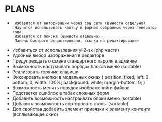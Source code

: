 PLANS
==============

 *
        Избавится от авторизации через соц сети (вынести отдельно)
        Научится использовать каптчу в формах собранных через генератор кода.
        Избавится от поиска (вынести отдельно)
        Панель быстрого редактировани, ссылка на редактирование
 * Избавиться от использования yii2-sx (php части)
 * Удобный выбор изображения в редакторе
 * Предупреждать о смене стандартного пароля в админке
 * Возможность настраивать порядок блоков меню (sortable)
 * Реализовать горячие клавиши
 * Фиксировать кнопки в модальных окнах (
    position: fixed;
    left: 0;
    bottom: 0;
    width: 100%;
    background: white;
    margin-bottom: 0;
    )
 * Возможность менять порядок изображений и файлов
 * Подстветка ошиблок в табах сложных форм
 * Добавить возможность настраивать блоки меню (sortable)
 * Добавить возможность сортировать столы (sortable)
 * Доп свойства добавить элемент привязки к элементу контента (всплывающее окно)
